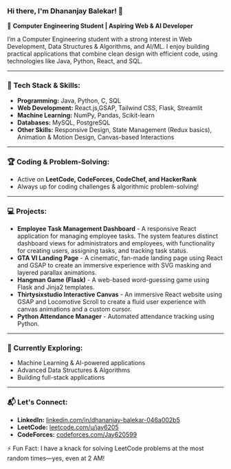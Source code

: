 ### Hi there, I'm Dhananjay Balekar! 👋

🚀 **Computer Engineering Student | Aspiring Web & AI Developer**

I’m a Computer Engineering student with a strong interest in Web Development, Data Structures & Algorithms, and AI/ML. I enjoy building practical applications that combine clean design with efficient code, using technologies like Java, Python, React, and SQL.

---

### 🔧 Tech Stack & Skills:
- **Programming:** Java, Python, C, SQL
- **Web Development:** React.js,GSAP, Tailwind CSS, Flask, Streamlit
- **Machine Learning:** NumPy, Pandas, Scikit-learn
- **Databases:** MySQL, PostgreSQL
- **Other Skills:** Responsive Design, State Management (Redux basics), Animation & Motion Design, Canvas-based Interactions

---

### 🏆 Coding & Problem-Solving:
- Active on **LeetCode, CodeForces, CodeChef, and HackerRank**
- Always up for coding challenges & algorithmic problem-solving!

---

### 💻 Projects:
- **Employee Task Management Dashboard** - A responsive React application for managing employee tasks. The system features distinct dashboard views for administrators and employees, with functionality for creating users, assigning tasks, and tracking task status.
- **GTA VI Landing Page** - A cinematic, fan-made landing page using React and GSAP to create an immersive experience with SVG masking and layered parallax animations.
- **Hangman Game (Flask)** - A web-based word-guessing game using Flask and Jinja2 templates.
- **Thirtysixstudio Interactive Canvas** - An immersive React website using GSAP and Locomotive Scroll to create a fluid user experience with canvas animations and a custom cursor.
- **Python Attendance Manager** - Automated attendance tracking using Python.

---

### 🎯 Currently Exploring:
- Machine Learning & AI-powered applications
- Advanced Data Structures & Algorithms
- Building full-stack applications

---

### 📬 Let's Connect:
- **LinkedIn:** [linkedin.com/in/dhananjay-balekar-046a002b5](https://linkedin.com/in/dhananjay-balekar-046a002b5/)
- **LeetCode:** [leetcode.com/u/jay6205](https://leetcode.com/u/jay6205/)
- **CodeForces:** [codeforces.com/Jay620599](https://codeforces.com/profile/Jay620599)

⚡ Fun Fact: I have a knack for solving LeetCode problems at the most random times—yes, even at 2 AM!
